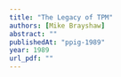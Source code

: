 ```yaml
---
title: "The Legacy of TPM"
authors: [Mike Brayshaw]
abstract: ""
publishedAt: "ppig-1989"
year: 1989
url_pdf: ""
---
```

